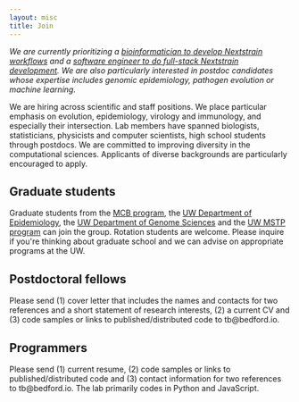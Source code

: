 ```yaml
---
layout: misc
title: Join
---
```


*We are currently prioritizing a [bioinformatician to develop Nextstrain workflows](https://bedford.io/blog/2023-nextstrain-hiring/#bioinformatics-analyst-iiiii) and a [software engineer to do full-stack Nextstrain development](https://bedford.io/blog/2023-nextstrain-hiring/#software-engineer-ii). We are also particularly interested in postdoc candidates whose expertise includes genomic epidemiology, pathogen evolution or machine learning.*

We are hiring across scientific and staff positions.  We place particular emphasis on evolution, epidemiology, virology and immunology, and especially their intersection. Lab members have spanned biologists, statisticians, physicists and computer scientists, high school students through postdocs. We are committed to improving diversity in the computational sciences. Applicants of diverse backgrounds are particularly encouraged to apply.

## Graduate students

Graduate students from the [MCB program](https://depts.washington.edu/mcb/), the [UW Department of Epidemiology](https://sph.washington.edu/program/phd-epidemiology), the [UW Department of Genome Sciences](https://www.gs.washington.edu/academics/gradprogram/index.htm) and the [UW MSTP program](https://mstp.washington.edu/) can join the group.  Rotation students are welcome. Please inquire if you're thinking about graduate school and we can advise on appropriate programs at the UW.

## Postdoctoral fellows

Please send (1) cover letter that includes the names and contacts for two references and a short statement of research interests, (2) a current CV and (3) code samples or links to published/distributed code to tb<span style="display:none">obfuscate</span>@bedford.io.

## Programmers

Please send (1) current resume, (2) code samples or links to published/distributed code and (3) contact information for two references to tb<span style="display:none">obfuscate</span>@bedford.io. The lab primarily codes in Python and JavaScript.
